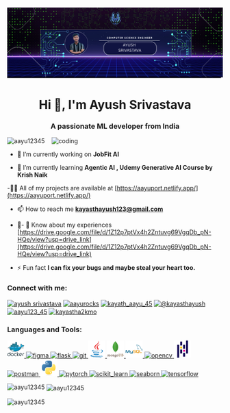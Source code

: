![logo](./BACKGROUND%20README.png)

<h1 align="center">Hi 👋, I'm Ayush Srivastava</h1>
<h3 align="center">A passionate ML developer from India</h3>

<img align="right" alt="coding" width="400" src="https://user-images.githubusercontent.com/55389276/140866485-8fb1c876-9a8f-4d6a-98dc-08c4981eaf70.gif">

<p align="left"> <img src="https://komarev.com/ghpvc/?username=aayu12345&label=Profile%20views&color=0e75b6&style=flat" alt="aayu12345" /> </p>

- 🔭 I’m currently working on **JobFit AI**

- 🌱 I’m currently learning **Agentic AI , Udemy Generative AI Course by Krish Naik**

-👨‍💻 All of my projects are available at [https://aayuport.netlify.app/](https://aayuport.netlify.app/)


- 📫 How to reach me **kayasthayush123@gmail.com**

- 📄- 📄 Know about my experiences [https://drive.google.com/file/d/1Z12p7ptVx4h2Zntuvg69VgqDb_pN-HQe/view?usp=drive_link](https://drive.google.com/file/d/1Z12p7ptVx4h2Zntuvg69VgqDb_pN-HQe/view?usp=drive_link)


- ⚡ Fun fact **I can fix your bugs and maybe steal your heart too.**

<h3 align="left">Connect with me:</h3>
<p align="left">
<a href="https://linkedin.com/in/ayush srivastava" target="blank"><img align="center" src="https://raw.githubusercontent.com/rahuldkjain/github-profile-readme-generator/master/src/images/icons/Social/linked-in-alt.svg" alt="ayush srivastava" height="30" width="40" /></a>
<a href="https://kaggle.com/aayurocks" target="blank"><img align="center" src="https://raw.githubusercontent.com/rahuldkjain/github-profile-readme-generator/master/src/images/icons/Social/kaggle.svg" alt="aayurocks" height="30" width="40" /></a>
<a href="https://instagram.com/kayath_aayu_45" target="blank"><img align="center" src="https://raw.githubusercontent.com/rahuldkjain/github-profile-readme-generator/master/src/images/icons/Social/instagram.svg" alt="kayath_aayu_45" height="30" width="40" /></a>
<a href="https://medium.com/@kayasthayush" target="blank"><img align="center" src="https://raw.githubusercontent.com/rahuldkjain/github-profile-readme-generator/master/src/images/icons/Social/medium.svg" alt="@kayasthayush" height="30" width="40" /></a>
<a href="https://www.leetcode.com/aayu123_45" target="blank"><img align="center" src="https://raw.githubusercontent.com/rahuldkjain/github-profile-readme-generator/master/src/images/icons/Social/leet-code.svg" alt="aayu123_45" height="30" width="40" /></a>
<a href="https://auth.geeksforgeeks.org/user/kayastha2kmo" target="blank"><img align="center" src="https://raw.githubusercontent.com/rahuldkjain/github-profile-readme-generator/master/src/images/icons/Social/geeks-for-geeks.svg" alt="kayastha2kmo" height="30" width="40" /></a>
</p>

<h3 align="left">Languages and Tools:</h3>
<p align="left"> <a href="https://www.docker.com/" target="_blank" rel="noreferrer"> <img src="https://raw.githubusercontent.com/devicons/devicon/master/icons/docker/docker-original-wordmark.svg" alt="docker" width="40" height="40"/> </a> <a href="https://www.figma.com/" target="_blank" rel="noreferrer"> <img src="https://www.vectorlogo.zone/logos/figma/figma-icon.svg" alt="figma" width="40" height="40"/> </a> <a href="https://flask.palletsprojects.com/" target="_blank" rel="noreferrer"> <img src="https://www.vectorlogo.zone/logos/pocoo_flask/pocoo_flask-icon.svg" alt="flask" width="40" height="40"/> </a> <a href="https://git-scm.com/" target="_blank" rel="noreferrer"> <img src="https://www.vectorlogo.zone/logos/git-scm/git-scm-icon.svg" alt="git" width="40" height="40"/> </a> <a href="https://www.java.com" target="_blank" rel="noreferrer"> <img src="https://raw.githubusercontent.com/devicons/devicon/master/icons/java/java-original.svg" alt="java" width="40" height="40"/> </a> <a href="https://www.mongodb.com/" target="_blank" rel="noreferrer"> <img src="https://raw.githubusercontent.com/devicons/devicon/master/icons/mongodb/mongodb-original-wordmark.svg" alt="mongodb" width="40" height="40"/> </a> <a href="https://www.mysql.com/" target="_blank" rel="noreferrer"> <img src="https://raw.githubusercontent.com/devicons/devicon/master/icons/mysql/mysql-original-wordmark.svg" alt="mysql" width="40" height="40"/> </a> <a href="https://opencv.org/" target="_blank" rel="noreferrer"> <img src="https://www.vectorlogo.zone/logos/opencv/opencv-icon.svg" alt="opencv" width="40" height="40"/> </a> <a href="https://pandas.pydata.org/" target="_blank" rel="noreferrer"> <img src="https://raw.githubusercontent.com/devicons/devicon/2ae2a900d2f041da66e950e4d48052658d850630/icons/pandas/pandas-original.svg" alt="pandas" width="40" height="40"/> </a> <a href="https://postman.com" target="_blank" rel="noreferrer"> <img src="https://www.vectorlogo.zone/logos/getpostman/getpostman-icon.svg" alt="postman" width="40" height="40"/> </a> <a href="https://www.python.org" target="_blank" rel="noreferrer"> <img src="https://raw.githubusercontent.com/devicons/devicon/master/icons/python/python-original.svg" alt="python" width="40" height="40"/> </a> <a href="https://pytorch.org/" target="_blank" rel="noreferrer"> <img src="https://www.vectorlogo.zone/logos/pytorch/pytorch-icon.svg" alt="pytorch" width="40" height="40"/> </a> <a href="https://scikit-learn.org/" target="_blank" rel="noreferrer"> <img src="https://upload.wikimedia.org/wikipedia/commons/0/05/Scikit_learn_logo_small.svg" alt="scikit_learn" width="40" height="40"/> </a> <a href="https://seaborn.pydata.org/" target="_blank" rel="noreferrer"> <img src="https://seaborn.pydata.org/_images/logo-mark-lightbg.svg" alt="seaborn" width="40" height="40"/> </a> <a href="https://www.tensorflow.org" target="_blank" rel="noreferrer"> <img src="https://www.vectorlogo.zone/logos/tensorflow/tensorflow-icon.svg" alt="tensorflow" width="40" height="40"/> </a> </p>

<p><img align="left" src="https://github-readme-stats.vercel.app/api/top-langs?username=aayu12345&show_icons=true&locale=en&layout=compact" alt="aayu12345" /></p>

<p>&nbsp;<img align="center" src="https://github-readme-stats.vercel.app/api?username=aayu12345&show_icons=true&locale=en" alt="aayu12345" /></p>

<p><img align="center" src="https://github-readme-streak-stats.herokuapp.com/?user=aayu12345&" alt="aayu12345" /></p>
